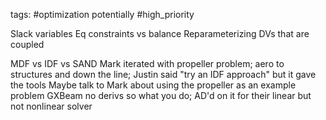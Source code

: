 tags: #optimization potentially #high_priority 

Slack variables
Eq constraints vs balance
Reparameterizing DVs that are coupled

MDF vs IDF vs SAND
Mark iterated with propeller problem; aero to structures and down the line; Justin said "try an IDF approach" but it gave the tools
Maybe talk to Mark about using the propeller as an example problem
GXBeam no derivs so what you do; AD'd on it for their linear but not nonlinear solver
